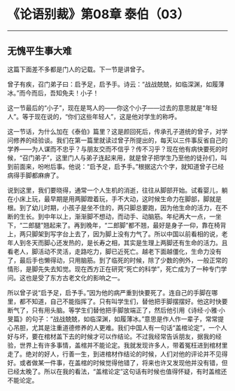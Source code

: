 # 《论语别裁》第08章 泰伯（03）

------

## 无愧平生事大难

这篇下面差不多都是门人的记载。下一节是讲曾子。

曾子有疾，召门弟子曰：启予足，启予手。诗云：“战战兢兢，如临深渊，如履薄冰。”而今而后，吾知免夫！小子！

这一节最后的“小子”，现在是骂人的——你这个小子——过去的意思就是“年轻人”。等于现在说的，“你们这些年轻人”，这是他对学生的称呼。

这一节话，为什么加在《泰伯》篇里？这是颜回死后，传承孔子道统的曾子，对学问修养的经验谈。我们在第一篇里就读过曾子所提出的，每天以三件事反省自己的学养——为人谋而不忠乎？与朋友交而不信乎？传不习乎？现在他有病快要死的时候，“召门弟子”，这里门人与弟子连起来用，就是曾子把学生乃至他的徒孙们，叫到前面来，吩咐后事。他说：“启予足，启予手。”根据这六个字，就知道曾子已经病得手脚都麻痹了。

说到这里，我们要晓得，通常一个人生机的消逝，往往从脚部开始。试看婴儿，躺在小床上玩，最早期是用两脚蹬着玩，手不大动，这时候生命力在脚部，脚就是根。到了幼儿时期，小孩子是坐不住的，两只脚总要跑，因为他生命的活力，在不断的生长。到中年以上，渐渐脚不想动，而动手、动脑筋。年纪再大一点，一坐下，“二郎腿”翘起来了。再到晚年，“二郎脚”都不翘，最好是身子一仰，靠在椅背上，两只脚架到写字台上去了，因为脚上没有力气了。所以中国以前看相的说，老年人到冬天而脚心还发热的，是长寿之相，其实是生理上两脚还有生命的活力。且看老人，脚活动不灵活，走路吃力，脚已近死亡。越老下面越僵化，生命力没有了，最后手也懒得动，只用脑筋。到了临死的时候，除了少数的例外，一般正常的情形，是脚先失去知觉。现在西方正在研究“死亡的科学”，死亡成为了一种专门学问。这也是受了东方古老文化的影响之一。

所以曾子说“启予足，启予手。”因为他的病严重到快要死了。连自己的手脚在哪里，都不知道，自己不能指挥了。只有叫学生们，替他把手脚摆摆好。他这时快要断气了，只有用头脑。等学生们替他把手脚放端正了，然后他引用《诗经·小雅·小旻篇》的句子：“战战兢兢，如临深渊，如履薄冰。”意思是作人作一辈子，常常提心吊胆，尤其是注重道德修养的人更难。我们中国人有一句话“盖棺论定”，一个人好与坏，要在棺材盖下去的时候才可以作结论。不过我经常告诉朋友，据我的经验，世界上有许多事情，盖棺并不能论定。我就发现许多人，带着冤枉进到棺材里走了。绝对的好人，行善一生，到进棺材作结论的时候，人们对他的评论并不见得好。或者做某一件事，在盖棺的时候觉得他错了，将来也许又发现他并没有错，但已经太晚了。所以在我的看法，“盖棺论定”这句话有时候也值得怀疑，有时盖棺还不能论定。

